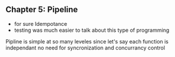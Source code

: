 ## Chapter 5: Pipeline 

- for sure Idempotance 
- testing was much easier 
to talk about this type of programming

Pipline is simple at so many leveles since let's say each function is independant 
no need for syncronization and concurrancy control

